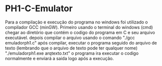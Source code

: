 # PH1-C-Emulator

Para a compilação e execução do programa no windows foi utilizado o compilador GCC (minGW).
Primeiro usando o terminal do windows (cmd) chegar ao diretório que contém o codigo do programa em C e seu arquivo executável.
depois compilar o arquivo usando o comando "./gcc emuladorph1.c"
após compilar, executar o programa seguido do arquivo de texto (lembrando que o arquivo de texto pode ter qualquer nome) 
"./emuladorph1.exe arqtexto.txt"
o programa ira executar o codigo normalmente e enviará a saida logo após a execução.
